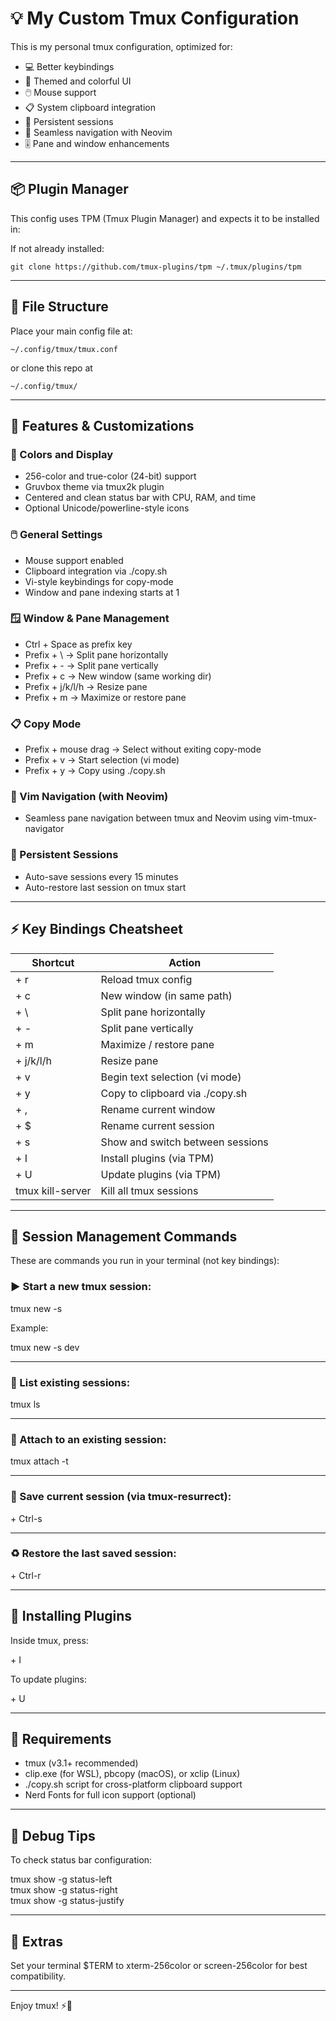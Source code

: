 # 💡 My Custom Tmux Configuration

This is my personal tmux configuration, optimized for:

- 💻 Better keybindings  
- 🎨 Themed and colorful UI  
- 🖱️ Mouse support  
- 📋 System clipboard integration  
- 💾 Persistent sessions  
- 🧭 Seamless navigation with Neovim  
- 🎚️ Pane and window enhancements  

---

## 📦 Plugin Manager

This config uses TPM (Tmux Plugin Manager) and expects it to be installed in:

If not already installed:
```
git clone https://github.com/tmux-plugins/tpm ~/.tmux/plugins/tpm
```
---

## 📁 File Structure

Place your main config file at:
```
~/.config/tmux/tmux.conf
```
or clone this repo at
```
~/.config/tmux/
```
---

## 🔧 Features & Customizations

### 🌈 Colors and Display
- 256-color and true-color (24-bit) support  
- Gruvbox theme via tmux2k plugin  
- Centered and clean status bar with CPU, RAM, and time  
- Optional Unicode/powerline-style icons  

### 🖱️ General Settings
- Mouse support enabled  
- Clipboard integration via ./copy.sh  
- Vi-style keybindings for copy-mode  
- Window and pane indexing starts at 1  

### 🪟 Window & Pane Management
- Ctrl + Space as prefix key  
- Prefix + \\ → Split pane horizontally  
- Prefix + - → Split pane vertically  
- Prefix + c → New window (same working dir)  
- Prefix + j/k/l/h → Resize pane  
- Prefix + m → Maximize or restore pane  

### 📋 Copy Mode
- Prefix + mouse drag → Select without exiting copy-mode  
- Prefix + v → Start selection (vi mode)  
- Prefix + y → Copy using ./copy.sh  

### 🧭 Vim Navigation (with Neovim)
- Seamless pane navigation between tmux and Neovim using vim-tmux-navigator  

### 💾 Persistent Sessions
- Auto-save sessions every 15 minutes  
- Auto-restore last session on tmux start  

---

## ⚡ Key Bindings Cheatsheet

Shortcut               | Action
-----------------------|------------------------------------------
<Prefix> + r           | Reload tmux config  
<Prefix> + c           | New window (in same path)  
<Prefix> + \\          | Split pane horizontally  
<Prefix> + -           | Split pane vertically  
<Prefix> + m           | Maximize / restore pane  
<Prefix> + j/k/l/h     | Resize pane  
<Prefix> + v           | Begin text selection (vi mode)  
<Prefix> + y           | Copy to clipboard via ./copy.sh  
<Prefix> + ,           | Rename current window  
<Prefix> + $           | Rename current session  
<Prefix> + s           | Show and switch between sessions  
<Prefix> + I           | Install plugins (via TPM)  
<Prefix> + U           | Update plugins (via TPM)  
tmux kill-server       | Kill all tmux sessions  

---

## 💾 Session Management Commands

These are commands you run in your terminal (not key bindings):

### ▶️ Start a new tmux session:

tmux new -s <session-name>

Example:

tmux new -s dev

---

### 📂 List existing sessions:

tmux ls

---

### 🔄 Attach to an existing session:

tmux attach -t <session-name>

---

### 💾 Save current session (via tmux-resurrect):

<Prefix> + Ctrl-s

---

### ♻️ Restore the last saved session:

<Prefix> + Ctrl-r

---

## 🚀 Installing Plugins

Inside tmux, press:

<Prefix> + I

To update plugins:

<Prefix> + U

---

## 📄 Requirements

- tmux (v3.1+ recommended)  
- clip.exe (for WSL), pbcopy (macOS), or xclip (Linux)  
- ./copy.sh script for cross-platform clipboard support  
- Nerd Fonts for full icon support (optional)  

---

## 🧪 Debug Tips

To check status bar configuration:

tmux show -g status-left  
tmux show -g status-right  
tmux show -g status-justify  

---

## 🧠 Extras

Set your terminal $TERM to xterm-256color or screen-256color for best compatibility.

---

Enjoy tmux! ⚡🧪

